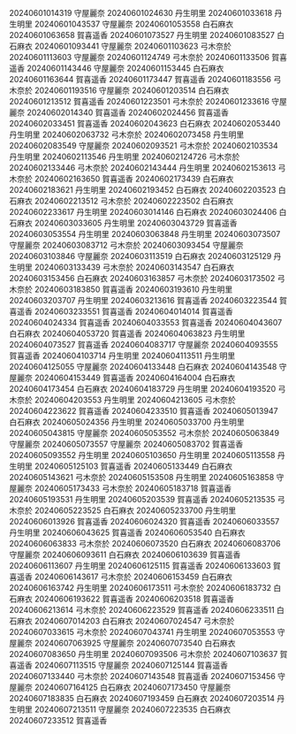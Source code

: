 20240601014319 守屋麗奈
20240601024630 丹生明里
20240601033618 丹生明里
20240601043537 守屋麗奈
20240601053558 白石麻衣
20240601063658 賀喜遥香
20240601073527 丹生明里
20240601083527 白石麻衣
20240601093441 守屋麗奈
20240601103623 弓木奈於
20240601113603 守屋麗奈
20240601124749 弓木奈於
20240601133506 賀喜遥香
20240601143446 守屋麗奈
20240601153445 白石麻衣
20240601163644 賀喜遥香
20240601173447 賀喜遥香
20240601183556 弓木奈於
20240601193516 守屋麗奈
20240601203514 白石麻衣
20240601213512 賀喜遥香
20240601223501 弓木奈於
20240601233616 守屋麗奈
20240602014340 賀喜遥香
20240602024456 賀喜遥香
20240602033451 賀喜遥香
20240602043623 白石麻衣
20240602053440 丹生明里
20240602063732 弓木奈於
20240602073458 丹生明里
20240602083549 守屋麗奈
20240602093521 弓木奈於
20240602103534 丹生明里
20240602113546 丹生明里
20240602124726 弓木奈於
20240602133446 弓木奈於
20240602143444 丹生明里
20240602153613 弓木奈於
20240602163650 賀喜遥香
20240602173439 白石麻衣
20240602183621 丹生明里
20240602193452 白石麻衣
20240602203523 白石麻衣
20240602213512 弓木奈於
20240602223502 白石麻衣
20240602233617 丹生明里
20240603014146 白石麻衣
20240603024406 白石麻衣
20240603033605 丹生明里
20240603043729 賀喜遥香
20240603053554 丹生明里
20240603063848 丹生明里
20240603073507 守屋麗奈
20240603083712 弓木奈於
20240603093454 守屋麗奈
20240603103846 守屋麗奈
20240603113519 白石麻衣
20240603125129 丹生明里
20240603133439 弓木奈於
20240603143547 白石麻衣
20240603153456 白石麻衣
20240603163857 弓木奈於
20240603173502 弓木奈於
20240603183850 賀喜遥香
20240603193610 丹生明里
20240603203707 丹生明里
20240603213616 賀喜遥香
20240603223544 賀喜遥香
20240603233551 賀喜遥香
20240604014014 賀喜遥香
20240604024334 賀喜遥香
20240604033553 賀喜遥香
20240604043607 白石麻衣
20240604053720 賀喜遥香
20240604063823 丹生明里
20240604073527 賀喜遥香
20240604083717 守屋麗奈
20240604093555 賀喜遥香
20240604103714 丹生明里
20240604113511 丹生明里
20240604125055 守屋麗奈
20240604133448 白石麻衣
20240604143548 守屋麗奈
20240604153449 賀喜遥香
20240604164004 白石麻衣
20240604173454 白石麻衣
20240604183729 丹生明里
20240604193520 弓木奈於
20240604203553 丹生明里
20240604213605 弓木奈於
20240604223622 賀喜遥香
20240604233510 賀喜遥香
20240605013947 白石麻衣
20240605024356 丹生明里
20240605033700 丹生明里
20240605043815 守屋麗奈
20240605053552 弓木奈於
20240605063849 守屋麗奈
20240605073557 守屋麗奈
20240605083702 賀喜遥香
20240605093552 丹生明里
20240605103650 丹生明里
20240605113558 丹生明里
20240605125103 賀喜遥香
20240605133449 白石麻衣
20240605143621 弓木奈於
20240605153508 丹生明里
20240605163858 守屋麗奈
20240605173433 弓木奈於
20240605183718 賀喜遥香
20240605193531 丹生明里
20240605203539 賀喜遥香
20240605213535 弓木奈於
20240605223525 白石麻衣
20240605233700 丹生明里
20240606013926 賀喜遥香
20240606024320 賀喜遥香
20240606033557 丹生明里
20240606043625 賀喜遥香
20240606053540 白石麻衣
20240606063833 弓木奈於
20240606073520 白石麻衣
20240606083706 守屋麗奈
20240606093611 白石麻衣
20240606103639 賀喜遥香
20240606113607 丹生明里
20240606125115 賀喜遥香
20240606133603 賀喜遥香
20240606143617 弓木奈於
20240606153459 白石麻衣
20240606163742 丹生明里
20240606173511 弓木奈於
20240606183732 白石麻衣
20240606193622 賀喜遥香
20240606203518 賀喜遥香
20240606213614 弓木奈於
20240606223529 賀喜遥香
20240606233511 白石麻衣
20240607014203 白石麻衣
20240607024547 弓木奈於
20240607033615 弓木奈於
20240607043741 丹生明里
20240607053553 守屋麗奈
20240607063925 守屋麗奈
20240607073540 白石麻衣
20240607083650 丹生明里
20240607093506 弓木奈於
20240607103637 賀喜遥香
20240607113515 守屋麗奈
20240607125144 賀喜遥香
20240607133440 弓木奈於
20240607143548 賀喜遥香
20240607153456 守屋麗奈
20240607164125 白石麻衣
20240607173450 守屋麗奈
20240607183835 白石麻衣
20240607193459 白石麻衣
20240607203514 丹生明里
20240607213511 守屋麗奈
20240607223535 白石麻衣
20240607233512 賀喜遥香
